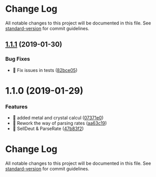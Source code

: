 # Change Log

All notable changes to this project will be documented in this file. See [standard-version](https://github.com/conventional-changelog/standard-version) for commit guidelines.

<a name="1.1.1"></a>
## [1.1.1](https://github.com/rolljee/ogamejs/compare/v1.1.0...v1.1.1) (2019-01-30)


### Bug Fixes

* 🐛 Fix issues in tests ([82bce05](https://github.com/rolljee/ogamejs/commit/82bce05))



<a name="1.1.0"></a>
# 1.1.0 (2019-01-29)


### Features

* 🎸 added metal and crystal calcul ([07371e0](https://github.com/rolljee/ogamejs/commit/07371e0))
* 🎸 Rework the way of parsing rates ([aa63c19](https://github.com/rolljee/ogamejs/commit/aa63c19))
* 🎸 SellDeut & ParseRate ([47b83f2](https://github.com/rolljee/ogamejs/commit/47b83f2))



# Change Log

All notable changes to this project will be documented in this file. See [standard-version](https://github.com/conventional-changelog/standard-version) for commit guidelines.
